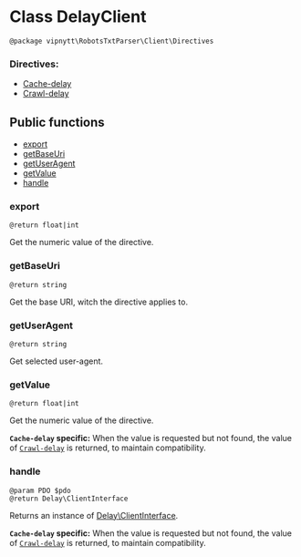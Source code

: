 # Class DelayClient
```
@package vipnytt\RobotsTxtParser\Client\Directives
```

### Directives:
- [Cache-delay](../directives.md#cache-delay)
- [Crawl-delay](../directives.md#crawl-delay)

## Public functions
- [export](#export)
- [getBaseUri](#getbaseuri)
- [getUserAgent](#getuseragent)
- [getValue](#getvalue)
- [handle](#handle)

### export
```
@return float|int
```
Get the numeric value of the directive.

### getBaseUri
```
@return string
```
Get the base URI, witch the directive applies to.

### getUserAgent
```
@return string
```
Get selected user-agent.

### getValue
```
@return float|int
```
Get the numeric value of the directive.

__`Cache-delay` specific:__
When the value is requested but not found, the value of [``Crawl-delay``](../directives.md#crawl-delay) is returned, to maintain compatibility.

### handle
````
@param PDO $pdo
@return Delay\ClientInterface
````
Returns an instance of [Delay\ClientInterface](DelayInterface.md).

__`Cache-delay` specific:__
When the value is requested but not found, the value of [``Crawl-delay``](../directives.md#crawl-delay) is returned, to maintain compatibility.
